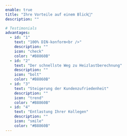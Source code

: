 ```yaml
---
enable: true
title: "Ihre Vorteile auf einem Blick🚀"
description: ""

# Testimonials
advantages:
  - id: "1"
    text: "100% DIN-konform<br />"
    description: ""
    icon: "check"
    color: "#B8860B"
  - id: "2"
    text: "Der schnellste Weg zu Heizlastberechnung"
    description: ""
    icon: "bolt"
    color: "#B8860B"
  - id: "3"
    text: "Steigerung der Kundenzufriedenheit"
    description: ""
    icon: "trend"
    color: "#B8860B"
  - id: "4"
    text: "Entlastung Ihrer Kollegen"
    description: ""
    icon: "smile"
    color: "#B8860B"
---
```

